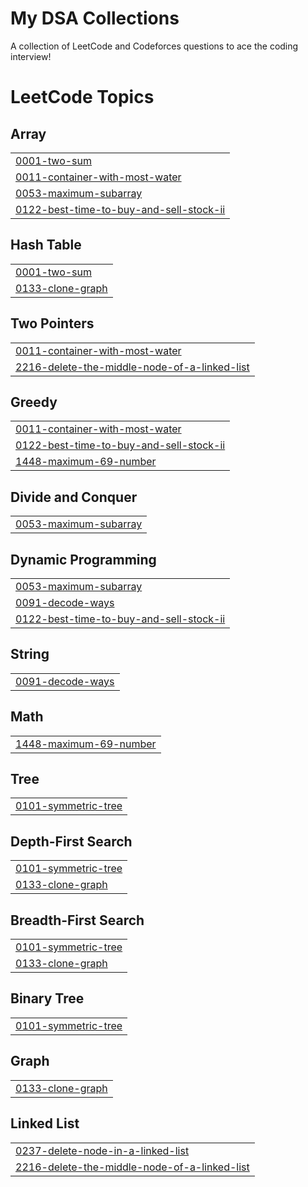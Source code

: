 # My DSA Collections
A collection of LeetCode and Codeforces questions to ace the coding interview!

<!---LeetCode Topics Start-->
# LeetCode Topics
## Array
|  |
| ------- |
| [0001-two-sum](https://github.com/JyotirmoyDas05/https-github.com-JyotirmoyDas05-DSA/tree/master/0001-two-sum) |
| [0011-container-with-most-water](https://github.com/JyotirmoyDas05/https-github.com-JyotirmoyDas05-DSA/tree/master/0011-container-with-most-water) |
| [0053-maximum-subarray](https://github.com/JyotirmoyDas05/https-github.com-JyotirmoyDas05-DSA/tree/master/0053-maximum-subarray) |
| [0122-best-time-to-buy-and-sell-stock-ii](https://github.com/JyotirmoyDas05/https-github.com-JyotirmoyDas05-DSA/tree/master/0122-best-time-to-buy-and-sell-stock-ii) |
## Hash Table
|  |
| ------- |
| [0001-two-sum](https://github.com/JyotirmoyDas05/https-github.com-JyotirmoyDas05-DSA/tree/master/0001-two-sum) |
| [0133-clone-graph](https://github.com/JyotirmoyDas05/https-github.com-JyotirmoyDas05-DSA/tree/master/0133-clone-graph) |
## Two Pointers
|  |
| ------- |
| [0011-container-with-most-water](https://github.com/JyotirmoyDas05/https-github.com-JyotirmoyDas05-DSA/tree/master/0011-container-with-most-water) |
| [2216-delete-the-middle-node-of-a-linked-list](https://github.com/JyotirmoyDas05/https-github.com-JyotirmoyDas05-DSA/tree/master/2216-delete-the-middle-node-of-a-linked-list) |
## Greedy
|  |
| ------- |
| [0011-container-with-most-water](https://github.com/JyotirmoyDas05/https-github.com-JyotirmoyDas05-DSA/tree/master/0011-container-with-most-water) |
| [0122-best-time-to-buy-and-sell-stock-ii](https://github.com/JyotirmoyDas05/https-github.com-JyotirmoyDas05-DSA/tree/master/0122-best-time-to-buy-and-sell-stock-ii) |
| [1448-maximum-69-number](https://github.com/JyotirmoyDas05/https-github.com-JyotirmoyDas05-DSA/tree/master/1448-maximum-69-number) |
## Divide and Conquer
|  |
| ------- |
| [0053-maximum-subarray](https://github.com/JyotirmoyDas05/https-github.com-JyotirmoyDas05-DSA/tree/master/0053-maximum-subarray) |
## Dynamic Programming
|  |
| ------- |
| [0053-maximum-subarray](https://github.com/JyotirmoyDas05/https-github.com-JyotirmoyDas05-DSA/tree/master/0053-maximum-subarray) |
| [0091-decode-ways](https://github.com/JyotirmoyDas05/https-github.com-JyotirmoyDas05-DSA/tree/master/0091-decode-ways) |
| [0122-best-time-to-buy-and-sell-stock-ii](https://github.com/JyotirmoyDas05/https-github.com-JyotirmoyDas05-DSA/tree/master/0122-best-time-to-buy-and-sell-stock-ii) |
## String
|  |
| ------- |
| [0091-decode-ways](https://github.com/JyotirmoyDas05/https-github.com-JyotirmoyDas05-DSA/tree/master/0091-decode-ways) |
## Math
|  |
| ------- |
| [1448-maximum-69-number](https://github.com/JyotirmoyDas05/https-github.com-JyotirmoyDas05-DSA/tree/master/1448-maximum-69-number) |
## Tree
|  |
| ------- |
| [0101-symmetric-tree](https://github.com/JyotirmoyDas05/https-github.com-JyotirmoyDas05-DSA/tree/master/0101-symmetric-tree) |
## Depth-First Search
|  |
| ------- |
| [0101-symmetric-tree](https://github.com/JyotirmoyDas05/https-github.com-JyotirmoyDas05-DSA/tree/master/0101-symmetric-tree) |
| [0133-clone-graph](https://github.com/JyotirmoyDas05/https-github.com-JyotirmoyDas05-DSA/tree/master/0133-clone-graph) |
## Breadth-First Search
|  |
| ------- |
| [0101-symmetric-tree](https://github.com/JyotirmoyDas05/https-github.com-JyotirmoyDas05-DSA/tree/master/0101-symmetric-tree) |
| [0133-clone-graph](https://github.com/JyotirmoyDas05/https-github.com-JyotirmoyDas05-DSA/tree/master/0133-clone-graph) |
## Binary Tree
|  |
| ------- |
| [0101-symmetric-tree](https://github.com/JyotirmoyDas05/https-github.com-JyotirmoyDas05-DSA/tree/master/0101-symmetric-tree) |
## Graph
|  |
| ------- |
| [0133-clone-graph](https://github.com/JyotirmoyDas05/https-github.com-JyotirmoyDas05-DSA/tree/master/0133-clone-graph) |
## Linked List
|  |
| ------- |
| [0237-delete-node-in-a-linked-list](https://github.com/JyotirmoyDas05/https-github.com-JyotirmoyDas05-DSA/tree/master/0237-delete-node-in-a-linked-list) |
| [2216-delete-the-middle-node-of-a-linked-list](https://github.com/JyotirmoyDas05/https-github.com-JyotirmoyDas05-DSA/tree/master/2216-delete-the-middle-node-of-a-linked-list) |
<!---LeetCode Topics End-->
